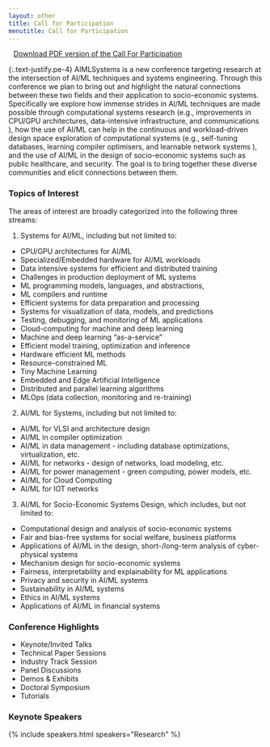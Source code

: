 ```yaml
---
layout: other
title: Call for Participation
menutitle: Call for Participation
---
```


  <!-- <div class="title">Important Dates</div> -->

  
<!--<div class=" container bd-callout bd-callout-info text-attention" style="width:100%; background-color: lightgrey; font-size: 20px">
  
  <div class="blink-text"><marquee behavior="scroll" direction="left">Important Announcement: Given multiple requests for a deadline extension, we have decided to extend the paper submission deadline for AIMLSystems 2022 to July 12, 2022, 11:59 pm AOE. Please note that this is a firm deadline.</marquee></div>
</div>--> 

<!-- ### Call for Participation -->
<div class="callout callout-primary me-4">
<a href="{{ site.baseurl }}/docs/{{ site.cfp_pdf }}?{{ site.time | date: "%s" }}" download="AIMLSystems - Call for Participation.pdf"><i class="bi bi-download" style="margin-right: 10px;"></i>  Download PDF version of the Call For Participation</a>
</div>

{:.text-justify.pe-4}
AIMLSystems is a new conference targeting research at the intersection of AI/ML 
techniques and systems engineering. Through this conference we plan to bring out and highlight 
the natural connections between these two fields and their application to socio-economic systems. 
Specifically we explore how immense strides in AI/ML techniques are made possible through 
computational systems research (e.g., improvements in CPU/GPU architectures, data-intensive infrastructure, and 
communications ), how the use of AI/ML can help in the continuous and workload-driven design space exploration 
of computational systems (e.g., self-tuning databases, learning compiler optimisers, and learnable 
network systems ), and the use of AI/ML in the design of socio-economic systems such as public healthcare, and security. 
The goal is to bring together these diverse communities and elicit connections between them.


### Topics of Interest

The areas of interest are broadly categorized into the following three streams: 

1. Systems for AI/ML, including but not limited to:  
  * CPU/GPU architectures for AI/ML
  * Specialized/Embedded hardware for AI/ML workloads
  * Data intensive systems for efficient and distributed training
  * Challenges in production deployment of ML systems
  * ML programming models, languages, and abstractions,
  * ML compilers and runtime 
  * Efficient systems for data preparation and processing
  * Systems for visualization of data, models, and predictions
  * Testing, debugging, and monitoring of ML applications
  * Cloud-computing for machine and deep learning
  * Machine and deep learning “as-a-service”
  * Efficient model training, optimization and inference 
  * Hardware efficient ML methods
  * Resource-constrained ML
  * Tiny Machine Learning
  * Embedded and Edge Artificial Intelligence
  * Distributed and parallel learning algorithms
  * MLOps (data collection, monitoring and re-training)

2. AI/ML for Systems, including but not limited to: 
  * AI/ML for VLSI and architecture design
  * AI/ML in compiler optimization 
  * AI/ML in data management - including database optimizations, virtualization, etc.
  * AI/ML for networks - design of networks, load modeling, etc.
  * AI/ML for power management - green computing, power models, etc.
  * AI/ML for Cloud Computing
  * AI/ML for IOT networks

3. AI/ML for Socio-Economic Systems Design, which includes, but not limited to: 
  * Computational design and analysis of socio-economic systems
  * Fair and bias-free systems for social welfare, business platforms
  * Applications of AI/ML in the design, short-/long-term analysis of cyber-physical systems
  * Mechanism design for socio-economic systems
  * Fairness, interpretability and explainability for ML applications
  * Privacy and security in AI/ML systems
  * Sustainability in AI/ML systems
  * Ethics in AI/ML systems
  * Applications of AI/ML in financial systems

<!--[&nbsp;](#imp_date){:#imp_date}-->
### Conference Highlights

* Keynote/Invited Talks
* Technical Paper Sessions
* Industry Track Session
* Panel Discussions
* Demos & Exhibits
* Doctoral Symposium
* Tutorials

### Keynote Speakers
{% include speakers.html speakers="Research" %}



